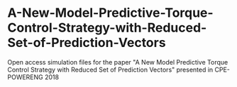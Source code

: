 # A-New-Model-Predictive-Torque-Control-Strategy-with-Reduced-Set-of-Prediction-Vectors
Open access simulation files for the paper "A New Model Predictive Torque Control Strategy with Reduced Set of Prediction Vectors" presented in CPE-POWERENG 2018
